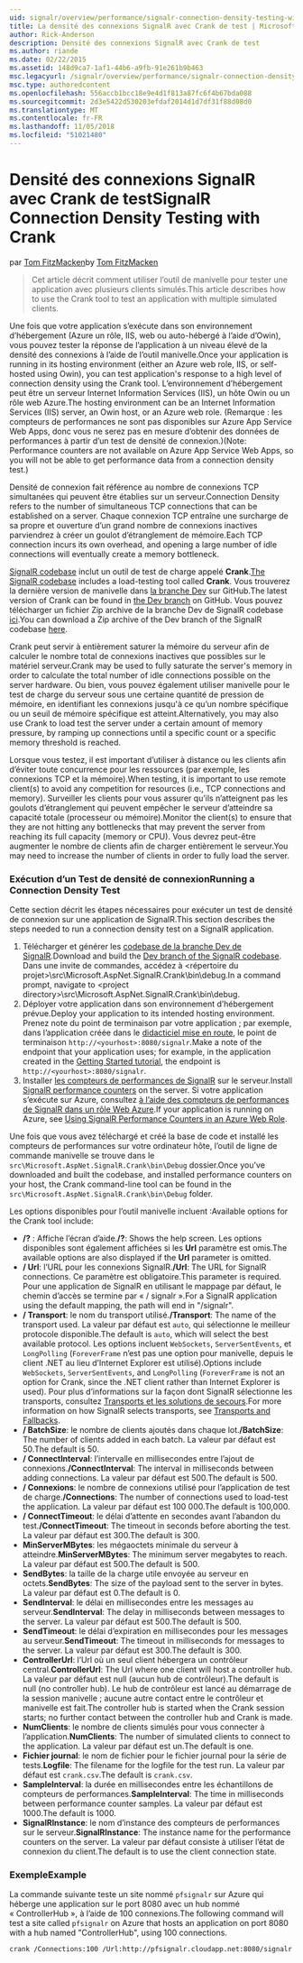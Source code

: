 ```yaml
---
uid: signalr/overview/performance/signalr-connection-density-testing-with-crank
title: La densité des connexions SignalR avec Crank de test | Microsoft Docs
author: Rick-Anderson
description: Densité des connexions SignalR avec Crank de test
ms.author: riande
ms.date: 02/22/2015
ms.assetid: 148d9ca7-1af1-44b6-a9fb-91e261b9b463
msc.legacyurl: /signalr/overview/performance/signalr-connection-density-testing-with-crank
msc.type: authoredcontent
ms.openlocfilehash: 556accb1bcc18e9e4d1f813a87fc6f4b67bda088
ms.sourcegitcommit: 2d3e5422d530203efdaf2014d1d7df31f88d08d0
ms.translationtype: MT
ms.contentlocale: fr-FR
ms.lasthandoff: 11/05/2018
ms.locfileid: "51021480"
---
```

<a name="signalr-connection-density-testing-with-crank"></a><span data-ttu-id="f3910-103">Densité des connexions SignalR avec Crank de test</span><span class="sxs-lookup"><span data-stu-id="f3910-103">SignalR Connection Density Testing with Crank</span></span>
====================
<span data-ttu-id="f3910-104">par [Tom FitzMacken](https://github.com/tfitzmac)</span><span class="sxs-lookup"><span data-stu-id="f3910-104">by [Tom FitzMacken](https://github.com/tfitzmac)</span></span>

> <span data-ttu-id="f3910-105">Cet article décrit comment utiliser l’outil de manivelle pour tester une application avec plusieurs clients simulés.</span><span class="sxs-lookup"><span data-stu-id="f3910-105">This article describes how to use the Crank tool to test an application with multiple simulated clients.</span></span>


<span data-ttu-id="f3910-106">Une fois que votre application s’exécute dans son environnement d’hébergement (Azure un rôle, IIS, web ou auto-hébergé à l’aide d’Owin), vous pouvez tester la réponse de l’application à un niveau élevé de la densité des connexions à l’aide de l’outil manivelle.</span><span class="sxs-lookup"><span data-stu-id="f3910-106">Once your application is running in its hosting environment (either an Azure web role, IIS, or self-hosted using Owin), you can test application's response to a high level of connection density using the Crank tool.</span></span> <span data-ttu-id="f3910-107">L’environnement d’hébergement peut être un serveur Internet Information Services (IIS), un hôte Owin ou un rôle web Azure.</span><span class="sxs-lookup"><span data-stu-id="f3910-107">The hosting environment can be an Internet Information Services (IIS) server, an Owin host, or an Azure web role.</span></span> <span data-ttu-id="f3910-108">(Remarque : les compteurs de performances ne sont pas disponibles sur Azure App Service Web Apps, donc vous ne serez pas en mesure d’obtenir des données de performances à partir d’un test de densité de connexion.)</span><span class="sxs-lookup"><span data-stu-id="f3910-108">(Note: Performance counters are not available on Azure App Service Web Apps, so you will not be able to get performance data from a connection density test.)</span></span>

<span data-ttu-id="f3910-109">Densité de connexion fait référence au nombre de connexions TCP simultanées qui peuvent être établies sur un serveur.</span><span class="sxs-lookup"><span data-stu-id="f3910-109">Connection Density refers to the number of simultaneous TCP connections that can be established on a server.</span></span> <span data-ttu-id="f3910-110">Chaque connexion TCP entraîne une surcharge de sa propre et ouverture d’un grand nombre de connexions inactives parviendrez à créer un goulot d’étranglement de mémoire.</span><span class="sxs-lookup"><span data-stu-id="f3910-110">Each TCP connection incurs its own overhead, and opening a large number of idle connections will eventually create a memory bottleneck.</span></span>

<span data-ttu-id="f3910-111">[SignalR codebase](https://github.com/signalr/signalr) inclut un outil de test de charge appelé **Crank**.</span><span class="sxs-lookup"><span data-stu-id="f3910-111">[The SignalR codebase](https://github.com/signalr/signalr) includes a load-testing tool called **Crank**.</span></span> <span data-ttu-id="f3910-112">Vous trouverez la dernière version de manivelle dans [la branche Dev](https://github.com/SignalR/signalr/tree/dev) sur GitHub.</span><span class="sxs-lookup"><span data-stu-id="f3910-112">The latest version of Crank can be found in [the Dev branch](https://github.com/SignalR/signalr/tree/dev) on GitHub.</span></span> <span data-ttu-id="f3910-113">Vous pouvez télécharger un fichier Zip archive de la branche Dev de SignalR codebase [ici](https://github.com/SignalR/SignalR/archive/dev.zip).</span><span class="sxs-lookup"><span data-stu-id="f3910-113">You can download a Zip archive of the Dev branch of the SignalR codebase [here](https://github.com/SignalR/SignalR/archive/dev.zip).</span></span>

<span data-ttu-id="f3910-114">Crank peut servir à entièrement saturer la mémoire du serveur afin de calculer le nombre total de connexions inactives que possibles sur le matériel serveur.</span><span class="sxs-lookup"><span data-stu-id="f3910-114">Crank may be used to fully saturate the server's memory in order to calculate the total number of idle connections possible on the server hardware.</span></span> <span data-ttu-id="f3910-115">Ou bien, vous pouvez également utiliser manivelle pour le test de charge du serveur sous une certaine quantité de pression de mémoire, en identifiant les connexions jusqu'à ce qu’un nombre spécifique ou un seuil de mémoire spécifique est atteint.</span><span class="sxs-lookup"><span data-stu-id="f3910-115">Alternatively, you may also use Crank to load test the server under a certain amount of memory pressure, by ramping up connections until a specific count or a specific memory threshold is reached.</span></span>

<span data-ttu-id="f3910-116">Lorsque vous testez, il est important d’utiliser à distance ou les clients afin d’éviter toute concurrence pour les ressources (par exemple, les connexions TCP et la mémoire).</span><span class="sxs-lookup"><span data-stu-id="f3910-116">When testing, it is important to use remote client(s) to avoid any competition for resources (i.e., TCP connections and memory).</span></span> <span data-ttu-id="f3910-117">Surveiller les clients pour vous assurer qu’ils n’atteignent pas les goulots d’étranglement qui peuvent empêcher le serveur d’atteindre sa capacité totale (processeur ou mémoire).</span><span class="sxs-lookup"><span data-stu-id="f3910-117">Monitor the client(s) to ensure that they are not hitting any bottlenecks that may prevent the server from reaching its full capacity (memory or CPU).</span></span> <span data-ttu-id="f3910-118">Vous devrez peut-être augmenter le nombre de clients afin de charger entièrement le serveur.</span><span class="sxs-lookup"><span data-stu-id="f3910-118">You may need to increase the number of clients in order to fully load the server.</span></span>

### <a name="running-a-connection-density-test"></a><span data-ttu-id="f3910-119">Exécution d’un Test de densité de connexion</span><span class="sxs-lookup"><span data-stu-id="f3910-119">Running a Connection Density Test</span></span>

<span data-ttu-id="f3910-120">Cette section décrit les étapes nécessaires pour exécuter un test de densité de connexion sur une application de SignalR.</span><span class="sxs-lookup"><span data-stu-id="f3910-120">This section describes the steps needed to run a connection density test on a SignalR application.</span></span>

1. <span data-ttu-id="f3910-121">Télécharger et générer les [codebase de la branche Dev de SignalR](https://github.com/SignalR/SignalR/archive/dev.zip).</span><span class="sxs-lookup"><span data-stu-id="f3910-121">Download and build the [Dev branch of the SignalR codebase](https://github.com/SignalR/SignalR/archive/dev.zip).</span></span> <span data-ttu-id="f3910-122">Dans une invite de commandes, accédez à &lt;répertoire du projet&gt;\src\Microsoft.AspNet.SignalR.Crank\bin\debug.</span><span class="sxs-lookup"><span data-stu-id="f3910-122">In a command prompt, navigate to &lt;project directory&gt;\src\Microsoft.AspNet.SignalR.Crank\bin\debug.</span></span>
2. <span data-ttu-id="f3910-123">Déployer votre application dans son environnement d’hébergement prévue.</span><span class="sxs-lookup"><span data-stu-id="f3910-123">Deploy your application to its intended hosting environment.</span></span> <span data-ttu-id="f3910-124">Prenez note du point de terminaison par votre application ; par exemple, dans l’application créée dans le [didacticiel mise en route](../getting-started/tutorial-getting-started-with-signalr.md), le point de terminaison `http://<yourhost>:8080/signalr`.</span><span class="sxs-lookup"><span data-stu-id="f3910-124">Make a note of the endpoint that your application uses; for example, in the application created in the [Getting Started tutorial](../getting-started/tutorial-getting-started-with-signalr.md), the endpoint is `http://<yourhost>:8080/signalr`.</span></span>
3. <span data-ttu-id="f3910-125">Installer [les compteurs de performances de SignalR](signalr-performance.md#perfcounters) sur le serveur.</span><span class="sxs-lookup"><span data-stu-id="f3910-125">Install [SignalR performance counters](signalr-performance.md#perfcounters) on the server.</span></span> <span data-ttu-id="f3910-126">Si votre application s’exécute sur Azure, consultez [à l’aide des compteurs de performances de SignalR dans un rôle Web Azure](using-signalr-performance-counters-in-an-azure-web-role.md).</span><span class="sxs-lookup"><span data-stu-id="f3910-126">If your application is running on Azure, see [Using SignalR Performance Counters in an Azure Web Role](using-signalr-performance-counters-in-an-azure-web-role.md).</span></span>

<span data-ttu-id="f3910-127">Une fois que vous avez téléchargé et créé la base de code et installé les compteurs de performances sur votre ordinateur hôte, l’outil de ligne de commande manivelle se trouve dans le `src\Microsoft.AspNet.SignalR.Crank\bin\Debug` dossier.</span><span class="sxs-lookup"><span data-stu-id="f3910-127">Once you've downloaded and built the codebase, and installed performance counters on your host, the Crank command-line tool can be found in the `src\Microsoft.AspNet.SignalR.Crank\bin\Debug` folder.</span></span>

<span data-ttu-id="f3910-128">Les options disponibles pour l’outil manivelle incluent :</span><span class="sxs-lookup"><span data-stu-id="f3910-128">Available options for the Crank tool include:</span></span>

- <span data-ttu-id="f3910-129">**/?** : Affiche l’écran d’aide.</span><span class="sxs-lookup"><span data-stu-id="f3910-129">**/?**: Shows the help screen.</span></span> <span data-ttu-id="f3910-130">Les options disponibles sont également affichées si les **Url** paramètre est omis.</span><span class="sxs-lookup"><span data-stu-id="f3910-130">The available options are also displayed if the **Url** parameter is omitted.</span></span>
- <span data-ttu-id="f3910-131">**/ Url**: l’URL pour les connexions SignalR.</span><span class="sxs-lookup"><span data-stu-id="f3910-131">**/Url**: The URL for SignalR connections.</span></span> <span data-ttu-id="f3910-132">Ce paramètre est obligatoire.</span><span class="sxs-lookup"><span data-stu-id="f3910-132">This parameter is required.</span></span> <span data-ttu-id="f3910-133">Pour une application de SignalR en utilisant le mappage par défaut, le chemin d’accès se termine par « / signalr ».</span><span class="sxs-lookup"><span data-stu-id="f3910-133">For a SignalR application using the default mapping, the path will end in "/signalr".</span></span>
- <span data-ttu-id="f3910-134">**/ Transport**: le nom du transport utilisé.</span><span class="sxs-lookup"><span data-stu-id="f3910-134">**/Transport**: The name of the transport used.</span></span> <span data-ttu-id="f3910-135">La valeur par défaut est `auto`, qui sélectionne le meilleur protocole disponible.</span><span class="sxs-lookup"><span data-stu-id="f3910-135">The default is `auto`, which will select the best available protocol.</span></span> <span data-ttu-id="f3910-136">Les options incluent `WebSockets`, `ServerSentEvents`, et `LongPolling` (`ForeverFrame` n’est pas une option pour manivelle, depuis le client .NET au lieu d’Internet Explorer est utilisé).</span><span class="sxs-lookup"><span data-stu-id="f3910-136">Options include `WebSockets`, `ServerSentEvents`, and `LongPolling` (`ForeverFrame` is not an option for Crank, since the .NET client rather than Internet Explorer is used).</span></span> <span data-ttu-id="f3910-137">Pour plus d’informations sur la façon dont SignalR sélectionne les transports, consultez [Transports et les solutions de secours](../getting-started/introduction-to-signalr.md#transports).</span><span class="sxs-lookup"><span data-stu-id="f3910-137">For more information on how SignalR selects transports, see [Transports and Fallbacks](../getting-started/introduction-to-signalr.md#transports).</span></span>
- <span data-ttu-id="f3910-138">**/ BatchSize**: le nombre de clients ajoutés dans chaque lot.</span><span class="sxs-lookup"><span data-stu-id="f3910-138">**/BatchSize**: The number of clients added in each batch.</span></span> <span data-ttu-id="f3910-139">La valeur par défaut est 50.</span><span class="sxs-lookup"><span data-stu-id="f3910-139">The default is 50.</span></span>
- <span data-ttu-id="f3910-140">**/ ConnectInterval**: l’intervalle en millisecondes entre l’ajout de connexions.</span><span class="sxs-lookup"><span data-stu-id="f3910-140">**/ConnectInterval**: The interval in milliseconds between adding connections.</span></span> <span data-ttu-id="f3910-141">La valeur par défaut est 500.</span><span class="sxs-lookup"><span data-stu-id="f3910-141">The default is 500.</span></span>
- <span data-ttu-id="f3910-142">**/ Connexions**: le nombre de connexions utilisé pour l’application de test de charge.</span><span class="sxs-lookup"><span data-stu-id="f3910-142">**/Connections**: The number of connections used to load-test the application.</span></span> <span data-ttu-id="f3910-143">La valeur par défaut est 100 000.</span><span class="sxs-lookup"><span data-stu-id="f3910-143">The default is 100,000.</span></span>
- <span data-ttu-id="f3910-144">**/ ConnectTimeout**: le délai d’attente en secondes avant l’abandon du test.</span><span class="sxs-lookup"><span data-stu-id="f3910-144">**/ConnectTimeout**: The timeout in seconds before aborting the test.</span></span> <span data-ttu-id="f3910-145">La valeur par défaut est 300.</span><span class="sxs-lookup"><span data-stu-id="f3910-145">The default is 300.</span></span>
- <span data-ttu-id="f3910-146">**MinServerMBytes**: les mégaoctets minimale du serveur à atteindre.</span><span class="sxs-lookup"><span data-stu-id="f3910-146">**MinServerMBytes**: The minimum server megabytes to reach.</span></span> <span data-ttu-id="f3910-147">La valeur par défaut est 500.</span><span class="sxs-lookup"><span data-stu-id="f3910-147">The default is 500.</span></span>
- <span data-ttu-id="f3910-148">**SendBytes**: la taille de la charge utile envoyée au serveur en octets.</span><span class="sxs-lookup"><span data-stu-id="f3910-148">**SendBytes**: The size of the payload sent to the server in bytes.</span></span> <span data-ttu-id="f3910-149">La valeur par défaut est 0.</span><span class="sxs-lookup"><span data-stu-id="f3910-149">The default is 0.</span></span>
- <span data-ttu-id="f3910-150">**SendInterval**: le délai en millisecondes entre les messages au serveur.</span><span class="sxs-lookup"><span data-stu-id="f3910-150">**SendInterval**: The delay in milliseconds between messages to the server.</span></span> <span data-ttu-id="f3910-151">La valeur par défaut est 500.</span><span class="sxs-lookup"><span data-stu-id="f3910-151">The default is 500.</span></span>
- <span data-ttu-id="f3910-152">**SendTimeout**: le délai d’expiration en millisecondes pour les messages au serveur.</span><span class="sxs-lookup"><span data-stu-id="f3910-152">**SendTimeout**: The timeout in milliseconds for messages to the server.</span></span> <span data-ttu-id="f3910-153">La valeur par défaut est 300.</span><span class="sxs-lookup"><span data-stu-id="f3910-153">The default is 300.</span></span>
- <span data-ttu-id="f3910-154">**ControllerUrl**: l’Url où un seul client hébergera un contrôleur central.</span><span class="sxs-lookup"><span data-stu-id="f3910-154">**ControllerUrl**: The Url where one client will host a controller hub.</span></span> <span data-ttu-id="f3910-155">La valeur par défaut est null (aucun hub de contrôleur).</span><span class="sxs-lookup"><span data-stu-id="f3910-155">The default is null (no controller hub).</span></span> <span data-ttu-id="f3910-156">Le hub de contrôleur est lancé au démarrage de la session manivelle ; aucune autre contact entre le contrôleur et manivelle est fait.</span><span class="sxs-lookup"><span data-stu-id="f3910-156">The controller hub is started when the Crank session starts; no further contact between the controller hub and Crank is made.</span></span>
- <span data-ttu-id="f3910-157">**NumClients**: le nombre de clients simulés pour vous connecter à l’application.</span><span class="sxs-lookup"><span data-stu-id="f3910-157">**NumClients**: The number of simulated clients to connect to the application.</span></span> <span data-ttu-id="f3910-158">La valeur par défaut est un.</span><span class="sxs-lookup"><span data-stu-id="f3910-158">The default is one.</span></span>
- <span data-ttu-id="f3910-159">**Fichier journal**: le nom de fichier pour le fichier journal pour la série de tests.</span><span class="sxs-lookup"><span data-stu-id="f3910-159">**Logfile**: The filename for the logfile for the test run.</span></span> <span data-ttu-id="f3910-160">La valeur par défaut est `crank.csv`.</span><span class="sxs-lookup"><span data-stu-id="f3910-160">The default is `crank.csv`.</span></span>
- <span data-ttu-id="f3910-161">**SampleInterval**: la durée en millisecondes entre les échantillons de compteurs de performances.</span><span class="sxs-lookup"><span data-stu-id="f3910-161">**SampleInterval**: The time in milliseconds between performance counter samples.</span></span> <span data-ttu-id="f3910-162">La valeur par défaut est 1000.</span><span class="sxs-lookup"><span data-stu-id="f3910-162">The default is 1000.</span></span>
- <span data-ttu-id="f3910-163">**SignalRInstance**: le nom d’instance des compteurs de performances sur le serveur.</span><span class="sxs-lookup"><span data-stu-id="f3910-163">**SignalRInstance**: The instance name for the performance counters on the server.</span></span> <span data-ttu-id="f3910-164">La valeur par défaut consiste à utiliser l’état de connexion du client.</span><span class="sxs-lookup"><span data-stu-id="f3910-164">The default is to use the client connection state.</span></span>

### <a name="example"></a><span data-ttu-id="f3910-165">Exemple</span><span class="sxs-lookup"><span data-stu-id="f3910-165">Example</span></span>

<span data-ttu-id="f3910-166">La commande suivante teste un site nommé `pfsignalr` sur Azure qui héberge une application sur le port 8080 avec un hub nommé « ControllerHub », à l’aide de 100 connexions.</span><span class="sxs-lookup"><span data-stu-id="f3910-166">The following command will test a site called `pfsignalr` on Azure that hosts an application on port 8080 with a hub named "ControllerHub", using 100 connections.</span></span>

`crank /Connections:100 /Url:http://pfsignalr.cloudapp.net:8080/signalr`
